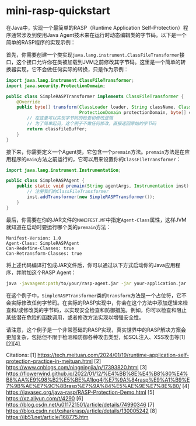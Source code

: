 # mini-rasp-quickstart

在Java中，实现一个最简单的RASP（Runtime Application Self-Protection）程序通常涉及到使用Java Agent技术来在运行时动态编辑类的字节码。以下是一个简单的RASP程序的实现示例：

首先，你需要创建一个类实现`java.lang.instrument.ClassFileTransformer`接口，这个接口允许你在类被加载到JVM之前修改其字节码。这里是一个简单的转换器实现，它不会做任何实际的转换，只是作为示例：

```java
import java.lang.instrument.ClassFileTransformer;
import java.security.ProtectionDomain;

public class SimpleRASPTransformer implements ClassFileTransformer {
    @Override
    public byte[] transform(ClassLoader loader, String className, Class<?> classBeingRedefined,
                            ProtectionDomain protectionDomain, byte[] classfileBuffer) {
        // 在这里可以实现字节码的检查和修改逻辑
        // 为了简单起见，这个例子不做任何修改，直接返回原始的字节码
        return classfileBuffer;
    }
}
```

接下来，你需要定义一个Agent类，它包含一个`premain`方法。`premain`方法是在应用程序的`main`方法之前运行的，它可以用来设置你的`ClassFileTransformer`：

```java
import java.lang.instrument.Instrumentation;

public class SimpleRASPAgent {
    public static void premain(String agentArgs, Instrumentation inst) {
        // 注册我们的ClassFileTransformer
        inst.addTransformer(new SimpleRASPTransformer());
    }
}
```

最后，你需要在你的JAR文件的`MANIFEST.MF`中指定`Agent-Class`属性，这样JVM就知道在启动时要运行哪个类的`premain`方法：

```
Manifest-Version: 1.0
Agent-Class: SimpleRASPAgent
Can-Redefine-Classes: true
Can-Retransform-Classes: true
```

将上述代码编译打包成JAR文件后，你可以通过以下方式启动你的Java应用程序，并附加这个RASP Agent：

```bash
java -javaagent:path/to/your/rasp-agent.jar -jar your-application.jar
```

在这个例子中，`SimpleRASPTransformer`类的`transform`方法是一个占位符，它不会实际修改任何字节码。在实际的RASP实现中，你会在这个方法中添加逻辑来检查和/或修改类的字节码，以实现安全检查和防御措施。例如，你可以检查和阻止某些潜在危险的函数调用，或者修改方法实现以增强安全性。

请注意，这个例子是一个非常基础的RASP实现，真实世界中的RASP解决方案会更加复杂，包括但不限于检测和防御各种攻击类型，如SQL注入、XSS攻击等[1][2][4].

Citations:
[1] https://tech.meituan.com/2024/01/19/runtime-application-self-protection-practice-in-meituan.html
[2] https://www.cnblogs.com/ningningjia/p/17393820.html
[3] https://flowerwind.github.io/2022/01/12/%E4%BB%8E%E4%B8%80%E4%B8%AA%E9%98%B2%E5%BE%A1log4j%E7%9A%84rasp%E9%A1%B9%E7%9B%AE%E7%9C%8Brasp%E7%9A%84%E5%AE%9E%E7%8E%B0/
[4] https://javasec.org/java-rasp/RASP-Protection-Demo.html
[5] https://xz.aliyun.com/t/4290
[6] https://blog.csdn.net/u011721501/article/details/74990346
[7] https://blog.csdn.net/xsharkrasp/article/details/130005242
[8] https://jb51.net/article/168775.htm
